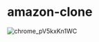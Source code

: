 # amazon-clone
![chrome_pV5kxKn1WC](https://user-images.githubusercontent.com/91748467/234784179-3c04dcbd-66c1-4c5a-bd7b-a54140a9e8a3.png)

